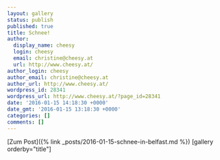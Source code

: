 ```yaml
---
layout: gallery
status: publish
published: true
title: Schnee!
author:
  display_name: cheesy
  login: cheesy
  email: christine@cheesy.at
  url: http://www.cheesy.at/
author_login: cheesy
author_email: christine@cheesy.at
author_url: http://www.cheesy.at/
wordpress_id: 28341
wordpress_url: http://www.cheesy.at/?page_id=28341
date: '2016-01-15 14:18:30 +0000'
date_gmt: '2016-01-15 13:18:30 +0000'
categories: []
comments: []
---
```


[Zum Post]({% link _posts/2016-01-15-schnee-in-belfast.md %})
[gallery orderby="title"]
